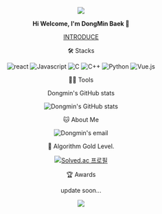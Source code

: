 
<div align=center>
<img src="https://capsule-render.vercel.app/api?type=waving&color=87CEEB&height=150&section=header&text=WELCOME"/>

**Hi Welcome, I'm DongMin Baek 👋**


[INTRODUCE](https://possible-ceder-94b.notion.site/eef04aa991434113b712551d4134061a)

🛠️ Stacks

       
![react](https://img.shields.io/badge/React-20232A?style=for-the-badge&logo=react&logoColor=61DAFB)
![Javascript](https://img.shields.io/badge/JavaScript-F7DF1E?style=for-the-badge&logo=JavaScript&logoColor=white)
![C](https://img.shields.io/badge/C-00599C?style=for-the-badge&logo=c&logoColor=white)
![C++](https://img.shields.io/badge/C%2B%2B-00599C?style=for-the-badge&logo=c%2B%2B&logoColor=white)
![Python](https://img.shields.io/badge/Python-3776AB?style=for-the-badge&logo=python&logoColor=white)
![Vue.js](https://img.shields.io/badge/-Vue.js-4fc08d?style=flat&logo=vuedotjs&logoColor=white)

💪🏼 Tools
     

Dongmin's GitHub stats


![Dongmin's GitHub stats](https://github-readme-stats.vercel.app/api?username=dongmin0204&show_icons=true&hide=contribs,prs&show_icons=true&theme=skyblue)

🐱 About Me

![Dongmin's email](https://img.shields.io/badge/Gmail-D14836?style=for-the-badge&logo=gmail&logoColor=white)

🏅 Algorithm Gold Level.

[![Solved.ac 프로필](http://mazassumnida.wtf/api/v2/generate_badge?boj=nm2205)](https://solved.ac/nm2205)

🏆 Awards

update soon...

<img src="https://capsule-render.vercel.app/api?type=waving&color=87CEEB&height=150&section=footer" />

<!--

Here are some ideas to get you started:

- 🔭 I’m currently working on ...
- 🌱 I’m currently learning ...
- 👯 I’m looking to collaborate on ...
- 🤔 I’m looking for help with ...
- 💬 Ask me about ...
- 📫 How to reach me: ...
- 😄 Pronouns: ...
- ⚡ Fun fact: ...
-->
